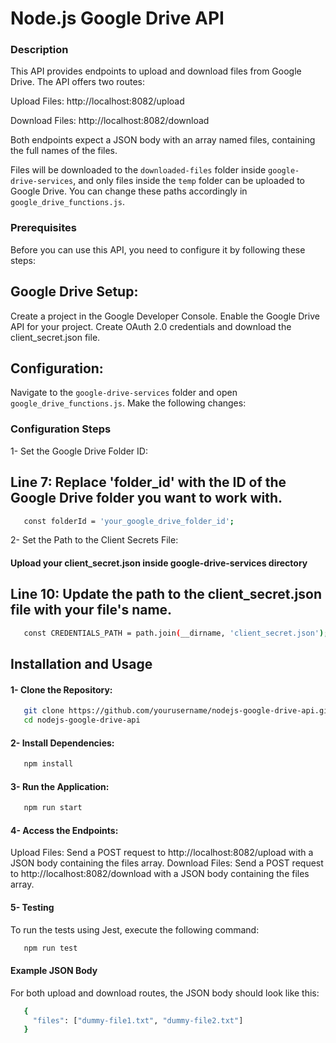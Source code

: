 # Node.js Google Drive API

### Description
This API provides endpoints to upload and download files from Google Drive. The API offers two routes:

Upload Files: http://localhost:8082/upload

Download Files: http://localhost:8082/download

Both endpoints expect a JSON body with an array named files, containing the full names of the files.

Files will be downloaded to the `downloaded-files` folder inside `google-drive-services`, and only files inside the `temp` folder can be uploaded to Google Drive. You can change these paths accordingly in `google_drive_functions.js`.

### Prerequisites
Before you can use this API, you need to configure it by following these steps:

## Google Drive Setup:

Create a project in the Google Developer Console.
Enable the Google Drive API for your project.
Create OAuth 2.0 credentials and download the client_secret.json file.


## Configuration:

Navigate to the `google-drive-services` folder and open `google_drive_functions.js`.
Make the following changes:

### Configuration Steps
1- Set the Google Drive Folder ID:

## Line 7: Replace 'folder_id' with the ID of the Google Drive folder you want to work with.
```bash
   const folderId = 'your_google_drive_folder_id';
```

2- Set the Path to the Client Secrets File:

#### Upload your client_secret.json inside google-drive-services directory

## Line 10: Update the path to the client_secret.json file with your file's name.

```bash
   const CREDENTIALS_PATH = path.join(__dirname, 'client_secret.json');
```

## Installation and Usage

#### 1- Clone the Repository:


```bash
   git clone https://github.com/yourusername/nodejs-google-drive-api.git
   cd nodejs-google-drive-api
```

#### 2- Install Dependencies:

```bash
   npm install
```

#### 3- Run the Application:

```bash
   npm run start
```

#### 4- Access the Endpoints:

Upload Files: Send a POST request to http://localhost:8082/upload with a JSON body containing the files array.
Download Files: Send a POST request to http://localhost:8082/download with a JSON body containing the files array.


#### 5- Testing
To run the tests using Jest, execute the following command:

```bash
   npm run test
```

#### Example JSON Body

For both upload and download routes, the JSON body should look like this:

```bash
   {
     "files": ["dummy-file1.txt", "dummy-file2.txt"]
   }
```



